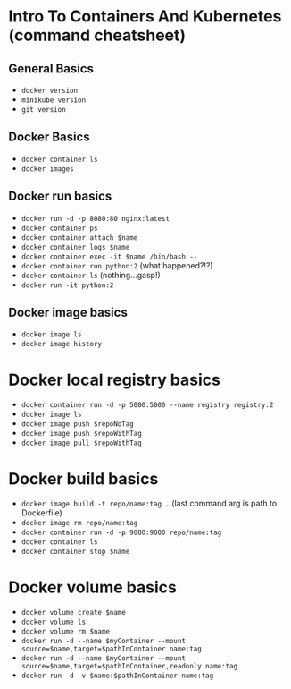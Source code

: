 # Intro To Containers And Kubernetes (command cheatsheet)

## General Basics

* `docker version`
* `minikube version`
* `git version`

## Docker Basics

* `docker container ls`
* `docker images`

## Docker run basics

* `docker run -d -p 8080:80 nginx:latest`
* `docker container ps`
* `docker container attach $name`
* `docker container logs $name`
* `docker container exec -it $name /bin/bash --`
* `docker container run python:2` (what happened?!?)
* `docker container ls` (nothing...gasp!)
* `docker run -it python:2`

## Docker image basics

* `docker image ls`
* `docker image history`

# Docker local registry basics

* `docker container run -d -p 5000:5000 --name registry registry:2`
* `docker image ls`
* `docker image push $repoNoTag`
* `docker image push $repoWithTag`
* `docker image pull $repoWithTag`

# Docker build basics

* `docker image build -t repo/name:tag .` (last command arg is path to Dockerfile)
* `docker image rm repo/name:tag`
* `docker container run -d -p 9000:9000 repo/name:tag`
* `docker container ls`
* `docker container stop $name`

# Docker volume basics
* `docker volume create $name`
* `docker volume ls`
* `docker volume rm $name`
* `docker run -d --name $myContainer --mount source=$name,target=$pathInContainer name:tag`
* `docker run -d --name $myContainer --mount source=$name,target=$pathInContainer,readonly name:tag`
* `docker run -d -v $name:$pathInContainer name:tag`
